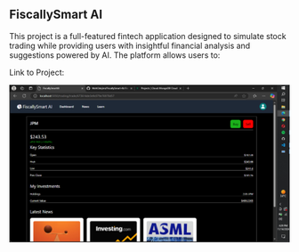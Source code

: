 ## FiscallySmart AI

This project is a full-featured fintech application designed to simulate stock trading while providing users with insightful financial analysis and suggestions powered by AI. The platform allows users to:

Link to Project: 

![stock dashboard](<Screenshot (95).png>)
